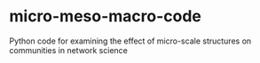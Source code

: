 # micro-meso-macro-code
Python code for examining the effect of micro-scale structures on communities in network science
